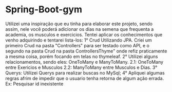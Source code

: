 # Spring-Boot-gym
Utilizei uma inspiração que eu tinha para elaborar este projeto, sendo assim, nele você poderá adicionar os dias na semena que frequenta a academia, os musculos e exercicios.
Tentei aplicar os conhecimentos que venho adquirindo e tentarei lista-los:
1° Crud Utilizando JPA. Criei um primeiro Crud na pasta "Controllers" para ser testado como API, e o segundo na pasta Crud na pasta ControllersThyme" onde refiz praticamente a mesma coisa, porém focando em telas no thymeleaf.
2° Utilizei alguns relacionamentos, sendo eles: OneToMany e ManyToMany. 
  2.1: OneToMany entre Exericios e Musculos
  2.2: ManyToMany entre Musculos e Dias.
3° Querys: Utilizei Querys para realizar buscas no MySql;
4° Apliquei algumas regras afrim de impedir que o usuario tenha retorna de algum ação errada. Ex: Pesquisar id inexistente
